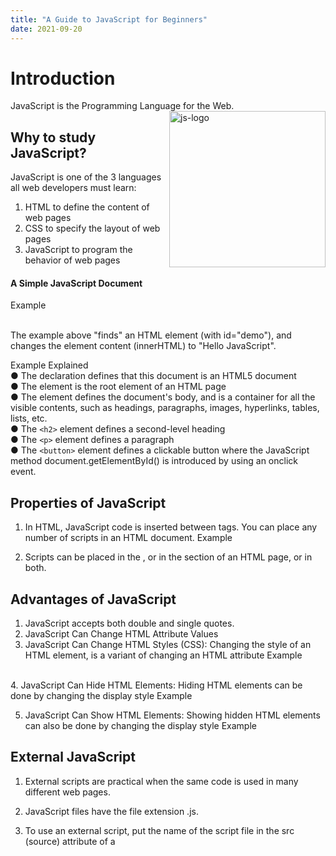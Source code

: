 ```yaml
---
title: "A Guide to JavaScript for Beginners"
date: 2021-09-20
---
```


# Introduction
JavaScript is the Programming Language for the Web. <img src="https://i.imgur.com/utpmCAz.png" alt="js-logo" align="right" width="250"/>

## Why to study JavaScript?
JavaScript is one of the 3 languages all web developers must learn:
   1. HTML to define the content of web pages
   2. CSS to specify the layout of web pages
   3. JavaScript to program the behavior of web pages
#### A Simple JavaScript Document
Example
 
<br>The example above "finds" an HTML element (with id="demo"), and changes the element content (innerHTML) to "Hello JavaScript".

Example Explained <br>
●	The <!DOCTYPE html> declaration defines that this document is an HTML5 document <br>
●	The <html> element is the root element of an HTML page <br>
●	The <body> element defines the document's body, and is a container for all the visible contents, such as headings, paragraphs, images, hyperlinks, tables, lists, etc. <br>
●	The `<h2>` element defines a second-level heading <br>
●	The `<p>` element defines a paragraph <br>
●	The `<button>` element defines a clickable button where the JavaScript method document.getElementById() is introduced by using an onclick event. <br>
## Properties of JavaScript
1.	In HTML, JavaScript code is inserted between <script> and </script> tags. You can place any number of scripts in an HTML document.
        Example
      
2.	Scripts can be placed in the <body>, or in the <head> section of an HTML page, or in both.
## Advantages of JavaScript
1.	JavaScript accepts both double and single quotes.
2.	JavaScript Can Change HTML Attribute Values
3.	JavaScript Can Change HTML Styles (CSS):
Changing the style of an HTML element, is a variant of changing an HTML attribute
Example
 
<br>4.	JavaScript Can Hide HTML Elements:
Hiding HTML elements can be done by changing the display style
Example
 
5.	JavaScript Can Show HTML Elements:
Showing hidden HTML elements can also be done by changing the display style
Example 
## External JavaScript
1.	External scripts are practical when the same code is used in many different web pages.
2.	JavaScript files have the file extension .js.
3.	To use an external script, put the name of the script file in the src (source) attribute of a <script> tag
Example:
 
4.	External scripts can be referenced with a full URL or with a path relative to the current web page.
Example:
 
5.	Several script files can be included to one page by using several script tags at once.
Example:
 
## External JavaScript Advantages
Placing scripts in external files has some advantages:
1.	It separates HTML and code.
2.	It makes HTML and JavaScript easier to read and maintain.
3.	Cached JavaScript files can speed up page loads.
## Execution of a JavaScript file
JavaScript can "display" data in different ways:
1.	Writing into an HTML element, using innerHTML.
2.	Writing into the HTML output using document.write().
3.	Writing into an alert box, using window.alert().
4.	Writing into the browser console, using console.log().
### Various executable JavaScript methods:
#### innerHTML
To access an HTML element, JavaScript can use the document.getElementById(id) method. The id attribute defines the HTML element. The innerHTML property defines the HTML content.
Example
 
#### document.write()
For testing purposes, it is convenient to use document.write()
Example
 
Note: 
1.	Using document.write() after an HTML document is loaded, will delete all existing HTML.
2.	The document.write() method should only be used for testing.

#### window.alert()
You can use this method as an alert box to display data
Example
 
Here, you can skip the window keyword. In JavaScript, the window object is the global scope object, that means that variables, properties, and methods by default belong to the window object. This also means that specifying the window keyword is optional. Consider the following example for the better understanding:
 


#### console.log()
For debugging purposes, you can call the console.log() method in the browser to display data.
Example
 


#### window.print()
JavaScript does not have any print object or print methods. You cannot access output devices from JavaScript. The only exception is that you can call the window.print() method in the browser to print the content of the current window.
Example
 

## JavaScript Statements
In a programming language, these programming instructions are called statements.
1.	A JavaScript program is a list of programming statements.
2.	In HTML, JavaScript programs are executed by the web browser.
3.	JavaScript statements are composed of Values, Operators, Expressions, Keywords, and Comments.
4.	JavaScript programs (and JavaScript statements) are often called JavaScript code.
5.	Semicolons separate JavaScript statements.
6.	When separated by semicolons, multiple statements on one line are allowed.
Example
 
7.	JavaScript ignores multiple spaces. You can add white space to your script to make it more readable.
8.	JavaScript statements can be grouped together in code blocks, inside curly brackets {...}.
9.	The purpose of code blocks is to define statements to be executed together.
10.	JavaScript statements often start with a keyword to identify the JavaScript action to be performed.
Here is a list of some of the keywords with its corresponding description given aside:
 
Note: 
1.	JavaScript keywords are reserved words.
2.	Reserved words cannot be used as names for variables.
## JavaScript Syntax
1.	The JavaScript syntax defines two types of values:
a.	Fixed values which are also called as Literals.
b.	Variable values which are also called as Variables.
2.	In JavaScript, numbers can be written with or without decimals and strings are text, written within double or single quotes.
3.	JavaScript uses the var keyword to declare variables and equal sign (=) is used to assign values to variables.
4.	In JavaScript, double slashes (//) or /* and */ are used as the single commented lines and as the multiple commented lines.
5.	In JavaScript, identifiers are used to name variables (and keywords, and functions, and labels). Here, the first character must be a letter, or an underscore (_), or a dollar sign ($) and the subsequent characters may be letters, digits, underscores, or dollar signs. All JavaScript identifiers are case sensitive. 
6.	Hyphens are not allowed for variable declarations in JavaScript. They are reserved for subtractions.
7.	JavaScript uses the Unicode character set.

## JavaScript Variables
In JavaScript, we have various operators such as follows:
1.	Arithmetic operators
2.	Assignment operators
3.	String operators
4.	Comparison operators
5.	Logical operators
6.	Type operators
7.	Bitwise operators
### Arithmetic operators
Arithmetic operators perform arithmetic on numbers (literals or variables). A typical arithmetic operation operates on two numbers. The numbers (in an arithmetic operation) are called operands. The operation (to be performed between the two operands) is defined by an operator.

Here is the list of arithmetic operators with their corresponding description:
 


### Assignment operators
Assignment operators assign values to JavaScript variables.
Here is the list of assignment operators with an example:
 

### String operators
The + operator can also be used to add (concatenate) strings.
For example,
 

HackerEarth will be printed as an output for this string concatenation

### Comparison operators
Comparison operators are used in logical statements to determine equality or difference between variables or values. These operations return a boolean value on applying on the conditional statements. 
Here is the list of few comparison operators with their corresponding description:
 


### Logical operators
Logical operators are used to determine the logic between variables or values. These operations return a boolean value on applying on the conditional statements. Here is the list of logical operators with their corresponding description:
 

### Type operators
Type operators are used to return the data type of a particular variable or to type a variable from one datatype to another datatype. Here is the list of type operators with their corresponding description:
 

### Bitwise operators
Bit operators work on 32 bits numbers. Any numeric operand in the operation is converted into a 32 bit number. The result is converted back to a JavaScript number. Here is the list of bitwise operators with their corresponding description:
 
## JavaScript Data Types
In JavaScript, we have various data types such as Number, String, object etc., JavaScript has dynamic types. This means that the same variable can be used to hold different data types.
For example,
 

## JavaScript Numbers
1.	JavaScript has only one type of number. Numbers can be written with or without decimals.
2.	Extra large or extra small numbers can be written with scientific (exponent) notation
Example:
 
3.	Unlike many other programming languages, JavaScript does not define different types of numbers, like integers, short, long, floating-point etc. JavaScript numbers are always stored as double precision floating point numbers, following the international IEEE 754 standard. This format stores numbers in 64 bits, where the number (the fraction) is stored in bits 0 to 51, the exponent in bits 52 to 62, and the sign in bit 63
4.	Integers (numbers without a period or exponent notation) are accurate up to 15 digits.
Example:
 
5.	NaN is a JavaScript reserved word indicating that a number is not a legal number.
Example:
 
6.	Infinity (or -Infinity) is the value JavaScript will return if you calculate a number outside the largest possible number.
Example:
 
and the output will be as follows:
 
7.	JavaScript interprets numeric constants as hexadecimal if they are preceded by 0x.
Example:
 

## JavaScript Number methods
Primitive values (like 3.14 or 2014), cannot have properties and methods (because they are not objects). But with JavaScript, methods and properties are also available to primitive values, because JavaScript treats primitive values as objects when executing methods and properties.
Here is the list of number methods:
1.	The toString() method returns a number as a string. All number methods can be used on any type of numbers (literals, variables, or expressions).
2.	The toExponential() method returns a string, with a number rounded and written using exponential notation.
3.	The toFixed() method returns a string, with the number written with a specified number of decimals.
4.	The toPrecision() method returns a string, with a number written with a specified length.
5.	The valueOf() method returns a number as a number. In JavaScript, a number can be a primitive value (typeof = number) or an object (typeof = object). The valueOf() method is used internally in JavaScript to convert Number objects to primitive values.
## Global JavaScript methods
JavaScript global methods can be used on all JavaScript data types.
These are the most relevant methods, when working with numbers:
 

### Number properties
Here is the list of number properties with their corresponding descriptions:
 

## JavaScript Strings
1.	JavaScript strings are used for storing and manipulating text.
2.	To find the length of a string, use the built-in length property.
Example:
 
3.	The backslash (\) escape character turns special characters into string characters
Example:
 
### JavaScript String methods
1.	The length property returns the length of a string.
2.	The indexOf() method returns the index of (the position of) the first occurrence of a specified text in a string. The lastIndexOf() method returns the index of the last occurrence of a specified text in a string. Both of these methods return -1 if the text is not found.
3.	The search() method searches a string for a specified value and returns the position of the match.
4.	There are 3 methods for extracting a part of a string:<br>
  a.	The slice() method extracts a part of a string and returns the extracted part in a new string. This method takes 2 parameters: the start position, and the end position (end not included).<br>
  b.	The substring() method is similar to slice(). The difference is that substring() cannot accept negative indexes. If you omit the second parameter, substring() will slice out the rest of the string.<br>
  c.	The substr() method is similar to slice(). The difference is that the second parameter specifies the length of the extracted part. If you omit the second parameter, substr() will slice out the rest of the string.
5.	The replace() method replaces a specified value with another value in a string. This method does not change the string it is called on. It returns a new string. By default, this method is case sensitive. To replace case insensitive, use a regular expression with an /i flag (insensitive). To replace all matches, use a regular expression with a /g flag (global match). 
6.	The concat() method joins two or more strings.
7.	The trim() method removes whitespace from both sides of a string
8.	There are 2 methods for extracting string characters:
  a.	The charAt() method returns the character at a specified index (position) in a string
  b.	The charCodeAt() method returns the unicode of the character at a specified index in a string
9.	A string can be converted to an array with the split() methods.
## JavaScript Arrays
JavaScript arrays are used to store multiple values in a single variable.
## Creating an Array
Using an array literal is the easiest way to create a JavaScript Array.
Example:
 

## Accessing an element from an Array
You access an array element by referring to the index number.
Example:
 

## Changing an Array element
 

### Arrays are Objects
1.	Arrays are a special type of objects. The typeof operator in JavaScript returns "object" for arrays.
2.	Arrays use numbers to access its "elements".
### Array Elements Can Be Objects
1.	JavaScript variables can be objects. Arrays are special kinds of objects.
2.	You can have variables of different types in the same Array.
3.	You can have objects in an Array. You can have functions in an Array. You can have arrays in an Array
### The Difference Between Arrays and Objects
1.	In JavaScript, arrays use numbered indexes.  
2.	In JavaScript, objects use named indexes.
### When to Use Arrays. When to use Objects.
1.	JavaScript does not support associative arrays.
2.	You should use objects when you want the element names to be strings (text).
3.	You should use arrays when you want the element names to be numbers.

## JavaScript Array Methods
1.	The JavaScript method toString() converts an array to a string of (comma separated) array values.
2.	The join() method also joins all array elements into a string. It behaves just like toString(), but in addition you can specify the separator.
3.	The pop() method removes the last element from an array
4.	The push() method adds a new element to an array (at the end)
5.	The shift() method removes the first array element and "shifts" all other elements to a lower index.
6.	The unshift() method adds a new element to an array (at the beginning), and "unshifts" older elements
7.	The splice() method can be used to add new items to an array
8.	The concat() method creates a new array by merging (concatenating) existing arrays
9.	The slice() method slices out a piece of an array into a new array.
10.	JavaScript automatically converts an array to a comma separated string when a primitive value is expected.
11.	The sort() method sorts an array alphabetically.
12.	The reverse() method reverses the elements in an array.
13.	The forEach() method calls a function (a callback function) once for each array element. This function takes 3 arguments such as the item value, the item index, and the array itself.
14.	The map() method creates a new array by performing a function on each array element. It does not execute the function for array elements without values. This method does not change the original array. his function takes 3 arguments such as the item value, the item index, and the array itself.
15.	The filter() method creates a new array with array elements that passes a test. This method does not change the original array. his function takes 3 arguments such as the item value, the item index, and the array itself.
16.	The reduce() method runs a function on each array element to produce (reduce it to) a single value. It runs a function on each array element to produce (reduce it to) a single value.This method does not change the original array. This function takes 4 arguments such as the total, the item value, the item index, and the array itself.
17.	The reduceRight() method runs a function on each array element to produce (reduce it to) a single value. It works from right-to-left in the array. This function takes 4 arguments such as the total, the item value, the item index, and the array itself.


## JavaScript Functions
JavaScript functions are defined with the function keyword.
Example:
 

## Function Expressions
1.	A JavaScript function can also be defined using an expression.
2.	A function expression can be stored in a variable.
3.	The function above is actually an anonymous function (a function without a name).
4.	Functions stored in variables do not need function names. They are always invoked (called) using the variable name.
Example:
 
## The Function() Constructor
Functions can also be defined with a built-in JavaScript function constructor called Function().
Example:
 

## Self-Invoking Functions
1.	Function expressions can be made "self-invoking".
2.	A self-invoking expression is invoked (started) automatically, without being called.
3.	Function expressions will execute automatically if the expression is followed by ().
4.	You cannot self-invoke a function declaration.
5.	You have to add parentheses around the function to indicate that it is a function expression
Example:
 

## Functions are Objects
1.	The typeof operator in JavaScript returns "function" for functions.
2.	But, JavaScript functions can best be described as objects.
3.	JavaScript functions have both properties and methods.
4.	The arguments.length property returns the number of arguments received when the function was invoked
Example:
 

## Arrow Functions
1.	Arrow functions allow a short syntaxArrow functions do not have their own this. They are not well suited for defining object methods.
2.	Arrow functions are not hoisted. They must be defined before they are used.
3.	Using const is safer than using var, because a function expression is always constant value.
4.	You can only omit the return keyword and the curly brackets if the function is a single statement.
Example:
 

## Function Parameters and Arguments
A JavaScript function does not perform any checking on parameter values (arguments).
1.	Function parameters are the names listed in the function definition.
2.	Function arguments are the real values passed to (and received by) the function.
### Parameter Rules
1.	JavaScript function definitions do not specify data types for parameters.
2.	JavaScript functions do not perform type checking on the passed arguments.
3.	JavaScript functions do not check the number of arguments received.
### Parameter Defaults
If a function is called with missing arguments (less than declared), the missing values are set to: undefined. Sometimes this is acceptable, but sometimes it is better to assign a default value to the parameter
Example:
 


## The Arguments Object
1.	JavaScript functions have a built-in object called the arguments object.
2.	The argument object contains an array of the arguments used when the function was called (invoked).
Example:
 

## Arguments are Passed by Value
1.	The parameters, in a function call, are the function's arguments.
2.	JavaScript arguments are passed by value: The function only gets to know the values, not the argument's locations.
3.	If a function changes an argument's value, it does not change the parameter's original value.
4.	Changes to arguments are not visible (reflected) outside the function.
## Objects are Passed by Reference
1.	In JavaScript, object references are values.
2.	Because of this, objects will behave like they are passed by reference:
3.	If a function changes an object property, it changes the original value.
4.	Changes to object properties are visible (reflected) outside the function.

## JavaScript Function Call
With the call() method, you can write a method that can be used on different objects.

### All Functions are Methods
1.	In JavaScript all functions are object methods.
2.	If a function is not a method of a JavaScript object, it is a function of the global object
The JavaScript call() Method
1.	The call() method is a predefined JavaScript method.
2.	It can be used to invoke (call) a method with an owner object as an argument (parameter).
3.	With call(), an object can use a method belonging to another object.
Example:
 
4.	The call() method can accept arguments
Example:
 
5.	With the apply() method, you can write a method that can be used on different objects. The difference between call() method and apply() method is that the call() method takes arguments separately whereas the apply() method takes arguments as an array.
6.	The apply() method accepts arguments in an array
Example:
 
7.	You can find the largest number (in a list of numbers) using the Math.max() method.
8.	In JavaScript strict mode, if the first argument of the apply() method is not an object, it becomes the owner (object) of the invoked function. In "non-strict" mode, it becomes the global object.

